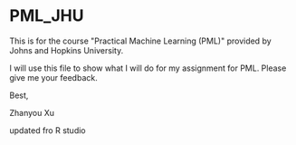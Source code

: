 # PML_JHU
This is for the course "Practical Machine Learning (PML)" provided by Johns and Hopkins University. 

I will use this file to show what I will do for my assignment for PML. Please give me your feedback.

Best,

Zhanyou Xu

updated fro R studio
